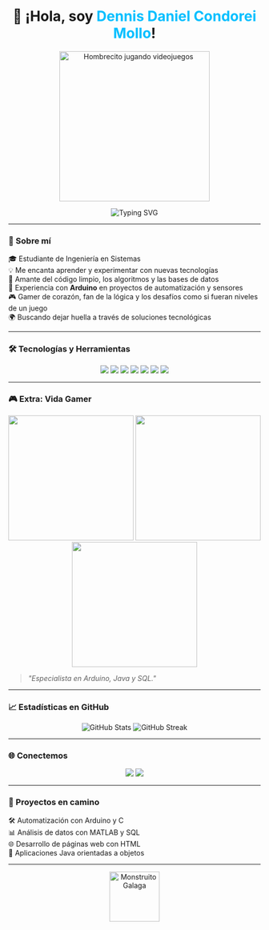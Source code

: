 <h1 align="center">
  👋 ¡Hola, soy <span style="color:#00BFFF;">Dennis Daniel Condorei Mollo</span>!
</h1>

<p align="center">
  <img src="https://media.giphy.com/media/13HgwGsXF0aiGY/giphy.gif" width="300px" alt="Hombrecito jugando videojuegos" />
</p>
<p align="center">
  <img src="https://readme-typing-svg.demolab.com?font=Press+Start+2P&size=24&pause=1000&color=00BFFF&center=true&vCenter=true&width=600&lines=Nada+es+imposible;si+no+intentas" alt="Typing SVG" />
</p>


---

### 🧠 Sobre mí

🎓 Estudiante de Ingeniería en Sistemas  
💡 Me encanta aprender y experimentar con nuevas tecnologías  
🔧 Amante del código limpio, los algoritmos y las bases de datos  
🔌 Experiencia con **Arduino** en proyectos de automatización y sensores  
🎮 Gamer de corazón, fan de la lógica y los desafíos como si fueran niveles de un juego  
🌍 Buscando dejar huella a través de soluciones tecnológicas  

---

### 🛠️ Tecnologías y Herramientas

<p align="center">
  <img src="https://img.shields.io/badge/C-00599C?style=for-the-badge&logo=c&logoColor=white" />
  <img src="https://img.shields.io/badge/Python-3776AB?style=for-the-badge&logo=python&logoColor=white" />
  <img src="https://img.shields.io/badge/Java-ED8B00?style=for-the-badge&logo=java&logoColor=white" />
  <img src="https://img.shields.io/badge/MATLAB-0076A8?style=for-the-badge&logo=mathworks&logoColor=white" />
  <img src="https://img.shields.io/badge/SQL-4479A1?style=for-the-badge&logo=postgresql&logoColor=white" />
  <img src="https://img.shields.io/badge/Arduino-00979D?style=for-the-badge&logo=arduino&logoColor=white" />
  <img src="https://img.shields.io/badge/HTML5-E34F26?style=for-the-badge&logo=html5&logoColor=white" />
</p>

---

### 🎮 Extra: Vida Gamer

<p align="center">
  <img src="https://media.giphy.com/media/d31w24psGYeekCZy/giphy.gif" width="250px" />
  <img src="https://media.giphy.com/media/xT9IgzoKnwFNmISR8I/giphy.gif" width="250px" />
  <img src="https://media.giphy.com/media/3o6Zt481isNVuQI1l6/giphy.gif" width="250px" />
</p>

> *"Especialista en Arduino, Java y SQL."*

---

### 📈 Estadísticas en GitHub

<p align="center">
  <img src="https://github-readme-stats.vercel.app/api?username=TU-USUARIO&show_icons=true&theme=radical" alt="GitHub Stats" />
  <img src="https://github-readme-streak-stats.herokuapp.com/?user=TU-USUARIO&theme=radical" alt="GitHub Streak" />
</p>

---

### 🌐 Conectemos

<p align="center">
  <a href="mailto:tuemail@gmail.com"><img src="https://img.shields.io/badge/Gmail-D14836?style=for-the-badge&logo=gmail&logoColor=white" /></a>
  <a href="https://www.linkedin.com/in/TU-LINKEDIN"><img src="https://img.shields.io/badge/LinkedIn-0077B5?style=for-the-badge&logo=linkedin&logoColor=white" /></a>
</p>

---

### 🚀 Proyectos en camino

🛠 Automatización con Arduino y C  
📊 Análisis de datos con MATLAB y SQL  
🌐 Desarrollo de páginas web con HTML  
📱 Aplicaciones Java orientadas a objetos  

---

<p align="center">
  <img src="https://media.giphy.com/media/3oz8xLd9DJq2l2VFtu/giphy.gif" width="100px" alt="Monstruito Galaga" />
</p>
